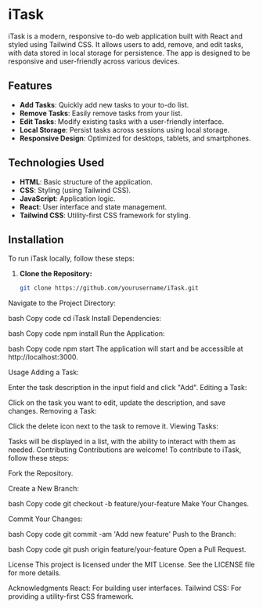 # iTask

iTask is a modern, responsive to-do web application built with React and styled using Tailwind CSS. It allows users to add, remove, and edit tasks, with data stored in local storage for persistence. The app is designed to be responsive and user-friendly across various devices.

## Features

- **Add Tasks**: Quickly add new tasks to your to-do list.
- **Remove Tasks**: Easily remove tasks from your list.
- **Edit Tasks**: Modify existing tasks with a user-friendly interface.
- **Local Storage**: Persist tasks across sessions using local storage.
- **Responsive Design**: Optimized for desktops, tablets, and smartphones.

## Technologies Used

- **HTML**: Basic structure of the application.
- **CSS**: Styling (using Tailwind CSS).
- **JavaScript**: Application logic.
- **React**: User interface and state management.
- **Tailwind CSS**: Utility-first CSS framework for styling.

## Installation

To run iTask locally, follow these steps:

1. **Clone the Repository:**

   ```bash
   git clone https://github.com/yourusername/iTask.git
Navigate to the Project Directory:

bash
Copy code
cd iTask
Install Dependencies:

bash
Copy code
npm install
Run the Application:

bash
Copy code
npm start
The application will start and be accessible at http://localhost:3000.

Usage
Adding a Task:

Enter the task description in the input field and click "Add".
Editing a Task:

Click on the task you want to edit, update the description, and save changes.
Removing a Task:

Click the delete icon next to the task to remove it.
Viewing Tasks:

Tasks will be displayed in a list, with the ability to interact with them as needed.
Contributing
Contributions are welcome! To contribute to iTask, follow these steps:

Fork the Repository.

Create a New Branch:

bash
Copy code
git checkout -b feature/your-feature
Make Your Changes.

Commit Your Changes:

bash
Copy code
git commit -am 'Add new feature'
Push to the Branch:

bash
Copy code
git push origin feature/your-feature
Open a Pull Request.

License
This project is licensed under the MIT License. See the LICENSE file for more details.

Acknowledgments
React: For building user interfaces.
Tailwind CSS: For providing a utility-first CSS framework.
